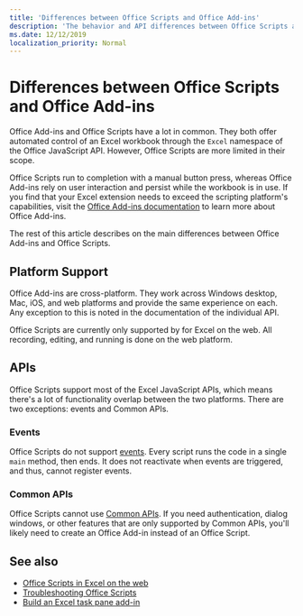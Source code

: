 ```yaml
---
title: 'Differences between Office Scripts and Office Add-ins'
description: 'The behavior and API differences between Office Scripts and Office Add-ins.'
ms.date: 12/12/2019
localization_priority: Normal
---
```


# Differences between Office Scripts and Office Add-ins

Office Add-ins and Office Scripts have a lot in common. They both offer automated control of an Excel workbook through the `Excel` namespace of the Office JavaScript API. However, Office Scripts are more limited in their scope.

Office Scripts run to completion with a manual button press, whereas Office Add-ins rely on user interaction and persist while the workbook is in use. If you find that your Excel extension needs to exceed the scripting platform's capabilities, visit the [Office Add-ins documentation](/office/dev/add-ins) to learn more about Office Add-ins.

The rest of this article describes on the main differences between Office Add-ins and Office Scripts.

## Platform Support

Office Add-ins are cross-platform. They work across Windows desktop, Mac, iOS, and web platforms and provide the same experience on each. Any exception to this is noted in the documentation of the individual API.

Office Scripts are currently only supported by for Excel on the web. All recording, editing, and running is done on the web platform.

## APIs

Office Scripts support most of the Excel JavaScript APIs, which means there's  a lot of functionality overlap between the two platforms. There are two exceptions: events and Common APIs.

### Events

Office Scripts do not support [events](/office/dev/add-ins/excel/excel-add-ins-events). Every script runs the code in a single `main` method, then ends. It does not reactivate when events are triggered, and thus, cannot register events.

### Common APIs

Office Scripts cannot use [Common APIs](/javascript/api/office). If you need authentication, dialog windows, or other features that are only supported by Common APIs, you'll likely need to create an Office Add-in instead of an Office Script.

## See also

- [Office Scripts in Excel on the web](../overview/overview.md)
- [Troubleshooting Office Scripts](../testing/troubleshooting.md)
- [Build an Excel task pane add-in](/office/dev/add-ins/quickstarts/excel-quickstart-jquery)